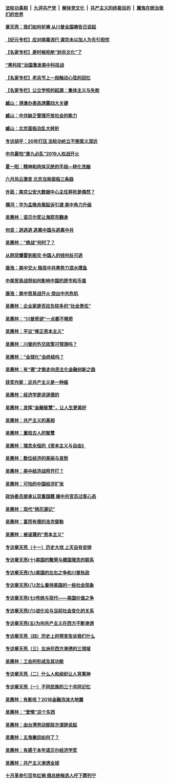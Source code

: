 ####  [法轮功真相](../../../../basic/blob/master/README.md?t=07081202) &nbsp;|&nbsp; [九评共产党](../../../../9ping.md/blob/master/README.md?t=07081202) &nbsp;|&nbsp; [解体党文化](../../../../jtdwh.md/blob/master/README.md?t=07081202)  &nbsp;|&nbsp; [共产主义的终极目的](../../../../gczydzjmd.md/blob/master/README.md?t=07081202) &nbsp;|&nbsp; [魔鬼在统治我们的世界](../../../../mgztzwmdsj.md/blob/master/README.md?t=07081202) 

#### [章天亮：我们如何祈祷 从川普全国祷告日说起](../pages/nsc423/n11944627.md?t=07081202) 

#### [【纪元专栏】应对病毒流行 渥京未以加人为先引担忧](../pages/nsc423/n11875714.md?t=07081202) 

#### [【名家专栏】是时候拒绝“封杀文化”了](../pages/nsc423/n11814093.md?t=07081202) 

#### [“黑科技”治国激发美中科技战](../pages/nsc423/n11638056.md?t=07081202) 

#### [【名家专栏】老兵节上一段触动心弦的回忆](../pages/nsc423/n11646016.md?t=07081202) 

#### [【名家专栏】公立学校的起源：集体主义与失败](../pages/nsc423/n11601833.md?t=07081202) 

#### [臧山：港澳办表态透露四大关键](../pages/nsc423/n11421628.md?t=07081202) 

#### [臧山：中共缺乏管理开放社会的能力](../pages/nsc423/n11407457.md?t=07081202) 

#### [臧山：北京面临治乱大转折](../pages/nsc423/n11406895.md?t=07081202) 

#### [专访胡平：20年打压 法轮功屹立不倒意义深远](../pages/nsc423/n11398800.md?t=07081202) 

#### [中共最怕“逢九必乱”2019人权战开火](../pages/nsc423/n11385248.md?t=07081202) 

#### [夏一阳：精神和肉体灭绝的手段—转化洗脑](../pages/nsc423/n11368250.md?t=07081202) 

#### [六月风云激变 北京当局面临三条路](../pages/nsc423/n11313668.md?t=07081202) 

#### [许茹：南京公安大数据中心主任猝死是偶然？](../pages/nsc423/n11064744.md?t=07081202) 

#### [横河：华为孟晚舟案起诉引渡 美中角力升级](../pages/nsc423/n11027230.md?t=07081202) 

#### [吴惠林：诺贝尔奖让海耶克翻身](../pages/nsc423/n10890049.md?t=07081202) 

#### [何坚：逃逃逃 逃离中国与逃离中共](../pages/nsc423/n10592891.md?t=07081202) 

#### [吴惠林：“商战”何时了？](../pages/nsc423/n10573558.md?t=07081202) 

#### [从网贷爆雷到股灾 中国人的钱何处可逃](../pages/nsc423/n10572800.md?t=07081202) 

#### [唐浩：美中交火 隐现中共黑势力混水摸鱼](../pages/nsc423/n10544040.md?t=07081202) 

#### [中美贸易战将如何影响中国的房市和币值](../pages/nsc423/n10543697.md?t=07081202) 

#### [唐浩：美中贸易战开火 烧出中共危机](../pages/nsc423/n10540126.md?t=07081202) 

#### [吴惠林：企业家是否应负较多的“社会责任”](../pages/nsc423/n10535022.md?t=07081202) 

#### [吴惠林：“川普奇迹”一点都不稀奇](../pages/nsc423/n10512808.md?t=07081202) 

#### [吴惠林：平议“修正资本主义”](../pages/nsc423/n10495724.md?t=07081202) 

#### [吴惠林：川普的外交政策可预测吗？](../pages/nsc423/n10462387.md?t=07081202) 

#### [吴惠林：“全球化”会终结吗？](../pages/nsc423/n10452838.md?t=07081202) 

#### [吴惠林：有“德”才能走向民主化金融创新之路](../pages/nsc423/n10432292.md?t=07081202) 

#### [获奖作家：这共产主义是一种癌](../pages/nsc423/n10431541.md?t=07081202) 

#### [吴惠林：经济学是讲道德的](../pages/nsc423/n10398014.md?t=07081202) 

#### [吴惠林：发挥“金融智慧”，让人生更美好](../pages/nsc423/n10375019.md?t=07081202) 

#### [吴惠林：共产主义的真相](../pages/nsc423/n10351394.md?t=07081202) 

#### [吴惠林：重拾古人的智慧](../pages/nsc423/n10337691.md?t=07081202) 

#### [吴惠林：理念永恒的《资本主义与自由》](../pages/nsc423/n10316274.md?t=07081202) 

#### [吴惠林：数位经济的美丽与哀愁](../pages/nsc423/n10292946.md?t=07081202) 

#### [吴惠林：美中经济战将开打？](../pages/nsc423/n10258825.md?t=07081202) 

#### [吴惠林：可怕的中国经济扩张](../pages/nsc423/n10219147.md?t=07081202) 

#### [政协委员提承认双重国籍 揭中共官员过客心态](../pages/nsc423/n10208809.md?t=07081202) 

#### [吴惠林：现代“桃花源记”](../pages/nsc423/n10185234.md?t=07081202) 

#### [吴惠林：富而有德的洛克斐勒](../pages/nsc423/n10142264.md?t=07081202) 

#### [吴惠林：被诬蔑的“资本主义”](../pages/nsc423/n10124816.md?t=07081202) 

#### [专访章天亮（十一）历史大戏 上天自有安排](../pages/nsc423/n10094905.md?t=07081202) 

#### [专访章天亮(十)美国的繁荣与建国理念的联系](../pages/nsc423/n10094899.md?t=07081202) 

#### [专访章天亮(九)美国的左右之争和川普执政](../pages/nsc423/n10094889.md?t=07081202) 

#### [专访章天亮(八)怎么看待美国的一些社会现象](../pages/nsc423/n10094857.md?t=07081202) 

#### [专访章天亮(七)传统与现代——美国价值之争](../pages/nsc423/n10093140.md?t=07081202) 

#### [专访章天亮(六)进化论与当前社会变化的关系](../pages/nsc423/n10092036.md?t=07081202) 

#### [专访章天亮(五)为何共产主义在西方不断渗透](../pages/nsc423/n10083620.md?t=07081202) 

#### [专访章天亮（四）历史上的预言告诉我们什么](../pages/nsc423/n10083606.md?t=07081202) 

#### [专访章天亮（三）左派在西方渗透的三领域](../pages/nsc423/n10081115.md?t=07081202) 

#### [吴惠林：工会的形成及其功能](../pages/nsc423/n10080633.md?t=07081202) 

#### [专访章天亮（二）什么人和组织让人背离神](../pages/nsc423/n10076637.md?t=07081202) 

#### [专访章天亮（一）不同民族的三个共同记忆](../pages/nsc423/n10074188.md?t=07081202) 

#### [吴惠林：有影呒？2018金融泡沫大地震](../pages/nsc423/n10040534.md?t=07081202) 

#### [吴惠林：“爱情”这个东西](../pages/nsc423/n10019423.md?t=07081202) 

#### [吴惠林：由台湾劳动部政次请辞说起](../pages/nsc423/n9979679.md?t=07081202) 

#### [吴惠林：五鬼搬运如何了？](../pages/nsc423/n9925338.md?t=07081202) 

#### [吴惠林：有感于本年诺贝尔经济学奖](../pages/nsc423/n9871883.md?t=07081202) 

#### [吴惠林：共产主义渗透全球](../pages/nsc423/n9812748.md?t=07081202) 

#### [十月革命引百年红祸 俄总统候选人吁下葬列宁](../pages/nsc423/n9810182.md?t=07081202) 

